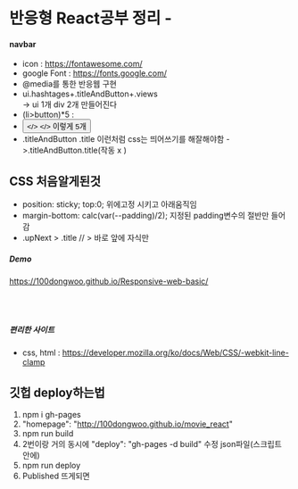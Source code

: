 # 반응형 React공부 정리 -
#### navbar 
- icon : https://fontawesome.com/ <br>
- google Font :  https://fonts.google.com/ <br>
- @media를 통한 반응웹 구현 <br>
- ui.hashtages+.titleAndButton+.views <br>
-> ui 1개 div 2개 만들어진다<br>
-   (li>button)*5  : <li> <button></> </> 이렇게 5개 
-  .titleAndButton .title 이런처럼 css는 띄어쓰기를 해잘해야함
   ->.titleAndButton.title(작동 x ) <br>


## CSS 처음알게된것

-   position: sticky; top:0; 위에고정 시키고 아래움직임
-   margin-bottom: calc(var(--padding)/2);  지정된 padding변수의 절반만 들어감
-   .upNext > .title     // > 바로 앞에 자식만 



##### Demo
https://100dongwoo.github.io/Responsive-web-basic/

<br><br>

##### 편리한 사이트 
- css, html : https://developer.mozilla.org/ko/docs/Web/CSS/-webkit-line-clamp

## 깃헙 deploy하는법
1. npm i gh-pages
2.  "homepage": "http://100dongwoo.github.io/movie_react" <br>
3. npm run build <br>
4. 2번이랑 거의 동시에  "deploy": "gh-pages -d build" 수정 json파일(스크립트 안에) <br>
5. npm run deploy <br>
6. Published 뜨게되면  <br>
